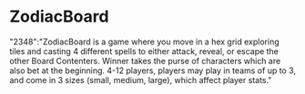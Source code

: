 # ZodiacBoard
"2348":"ZodiacBoard is a game where you move in a hex grid exploring tiles and casting 4 different spells to either attack, reveal, or escape the other Board Contenters. Winner takes the purse of characters which are also bet at the beginning. 4-12 players, players may play in teams of up to 3, and come in 3 sizes (small, medium, large), which affect player stats."

